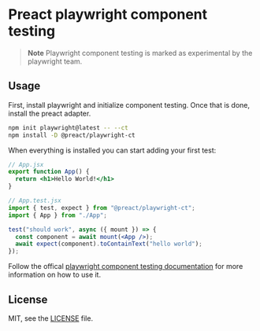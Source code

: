 # Preact playwright component testing

> **Note**
> Playwright component testing is marked as experimental by the playwright team. 

## Usage

First, install playwright and initialize component testing. Once that is done, install the preact adapter.

```sh
npm init playwright@latest -- --ct
npm install -D @preact/playwright-ct
```

When everything is installed you can start adding your first test:

```jsx
// App.jsx
export function App() {
  return <h1>Hello World!</h1>
}
```

```jsx
// App.test.jsx
import { test, expect } from "@preact/playwright-ct";
import { App } from "./App";

test("should work", async ({ mount }) => {
  const component = await mount(<App />);
  await expect(component).toContainText("hello world");
});
```

Follow the offical [playwright component testing documentation](https://playwright.dev/docs/test-components) for more information on how to use it.

## License

MIT, see the [LICENSE](./LICENSE) file.
